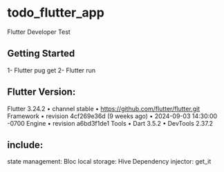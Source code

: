 # todo_flutter_app

Flutter Developer Test

## Getting Started
1- Flutter pug get
2- Flutter run

## Flutter Version:
Flutter 3.24.2 • channel stable • https://github.com/flutter/flutter.git
Framework • revision 4cf269e36d (9 weeks ago) • 2024-09-03 14:30:00 -0700
Engine • revision a6bd3f1de1
Tools • Dart 3.5.2 • DevTools 2.37.2


## include:
state management: Bloc
local storage: Hive
Dependency injector: get_it


